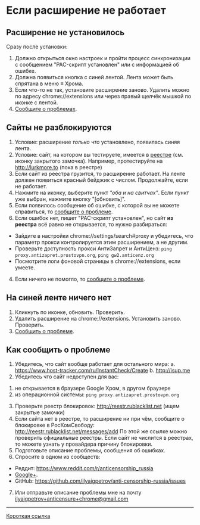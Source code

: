 # Если расширение не работает

## Расширение не установилось

Сразу после установки:

1. Должно открыться окно настроек и пройти процесс синхронизации с сообщением "PAC-скрипт установлен" или с информацией об ошибке.
2. Должна появиться кнопка с синей лентой. Лента может быть спрятана в меню ≡ Хрома.
3. Если что-то не так, установите расширение заново. Удалить можно по адресу chrome://extensions или через правый щелчёк мышкой по иконке с лентой.
4. [Сообщите о проблемах](#Как-сообщить-о-проблеме).

## Сайты не разблокируются

1. Условие: расширение _только что_ установлено, появилась синяя лента.
2. Условие: сайт, на котором вы тестируете, имеется в [реестре](http://reestr.rublacklist.net) (см. иконку закрытого замочка).
   Например, протестируйте на http://lurkmore.to (пока в реестре)
3. Если сайт из реестра грузится, то расширение работает. На ленте должен появиться красный бейджик с числом. Продолжайте, если не работает.
4. Нажмите на иконку, выберите пункт _"оба и на свитчах"_.
   Если пункт уже выбран, нажмите кнопку "[обновить]".
2. Если появилось сообщение об ошибке, с которой вы не можете справиться, то [сообщите о проблеме](#Как-сообщить-о-проблеме).
3. Если ошибок нет, пишет "PAC-скрипт установлен", но сайт __из реестра__ всё равно не открывается, то нужно разбираться:
  * Зайдите в настройки chrome://settings/search#proxy и убедитесь, что параметр прокси контролируется этим расширением, а не другим.
  * Проверьте доступность прокси АнтиЗапрет и АнтиЦенз: `ping proxy.antizapret.prostovpn.org`, `ping gw2.anticenz.org`
  * Посмотрите логи фоновой страницы в chrome://extensions, если умеете.
4. Если ничего не помогло, то [сообщите о проблеме](#Как-сообщить-о-проблеме).

## На синей ленте ничего нет

1. Кликнуть по иконке, обновить. Проверить.
2. Удалить расширение на chrome://extensions. Установить заново. Проверить.
3. [Сообщить о проблеме](#Как-сообщить-о-проблеме).

## Как сообщить о проблеме

1. Убедитесь, что сайт вообще работает для остального мира:
  a. https://www.host-tracker.com/ru/InstantCheck/Create
  b. http://isup.me
2. Убедитесь что сайт недоступен для вас:
  1) не открывается в браузере Google Хром, в другом браузере
  2) из операционной системы: `ping proxy.antizapret.prostovpn.org`
3. Проверьте реестр блокировок: http://reestr.rublacklist.net (ищем закрытые замочки)
4. Если сайта нет в реестре, то расширение ни при чём, сообщите о блокировке в РосКомСвободу:
     http://reestr.rublacklist.net/messages/add
   По этой же ссылке можно проверить официальные реестры. Если сайт не числится в реестрах, то можете узнать у провайдера причину блокировки.
5. Подготовьте описание проблемы, сообщения об ошибках.
6. Спросите в одном из сообществ:
  * Реддит: https://www.reddit.com/r/anticensorship_russia
  * [Google+](https://plus.google.com/communities/113037048541138220990/stream/0840196a-f974-4cc6-9c6d-060a7747b6bf).
  * GitHub: https://github.com/ilyaigpetrov/anti-censorship-russia/issues
7. Или отправьте описание проблемы мне на почту ilyaigpetrov+anticensure+chrome@gmail.com

________

[Короткая ссылка](https://git.io/vgDQr)
